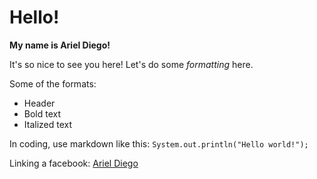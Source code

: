 # Hello!
**My name is Ariel Diego!**

It's so nice to see you here! Let's do some *formatting* here.

Some of the formats:
* Header
* Bold text
* Italized text

In coding, use markdown like this: `System.out.println("Hello world!");`

Linking a facebook:
[Ariel Diego](https://www.facebook.com/ariel.diego.7/)
